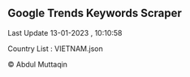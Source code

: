 

## Google Trends Keywords Scraper 
 
Last Update 13-01-2023 , 10:10:58

Country List :
VIETNAM.json



© Abdul Muttaqin 
